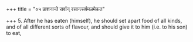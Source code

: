+++
title = "०५ प्राशनान्ते सर्वान् रसान्त्सर्वमन्नमेकत"

+++
5. After he has eaten (himself), he should set apart food of all kinds, and of all different sorts of flavour, and should give it to him (i.e. to his son) to eat,
